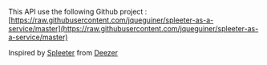 This API use the following Github project :
[https://raw.githubusercontent.com/jqueguiner/spleeter-as-a-service/master](https://raw.githubusercontent.com/jqueguiner/spleeter-as-a-service/master)

Inspired by [Spleeter](https://github.com/deezer/spleeter) from [Deezer](https://www.deezer.com/)